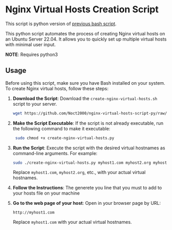 # Nginx Virtual Hosts Creation Script

This script is python version of [previous bash script](https://github.com/Noct2000/nginx-virtual-hosts-script).

This python script automates the process of creating Nginx virtual hosts on an Ubuntu Server 22.04. It allows you to quickly set up multiple virtual hosts with minimal user input. 

**NOTE**: Requires python3

## Usage

Before using this script, make sure you have Bash installed on your system. To create Nginx virtual hosts, follow these steps:

1. **Download the Script**: Download the `create-nginx-virtual-hosts.sh` script to your server.

    ```bash
    wget https://github.com/Noct2000/nginx-virtual-hosts-script-py/raw/main/create-nginx-virtual-hosts.py
    ```

2. **Make the Script Executable**: If the script is not already executable, run the following command to make it executable:

   ```bash
    sudo chmod +x create-nginx-virtual-hosts.py
   ```

3. **Run the Script**: Execute the script with the desired virtual hostnames as command-line arguments. For example:

   ```bash
   sudo ./create-nginx-virtual-hosts.py myhost1.com myhost2.org myhost3.com
   ```

   Replace `myhost1.com`, `myhost2.org`, etc., with your actual virtual hostnames.

4. **Follow the Instructions**: The generete you line that you must to add to your hosts file on your machine

5. **Go to the web page of your host**: Open in your browser page by URL:

    ```
    http://myhost1.com
    ```
     
    Replace `myhost1.com` with your actual virtual hostnames.
    
